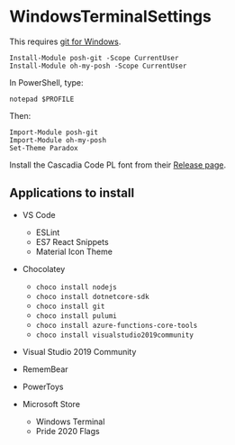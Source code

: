 # WindowsTerminalSettings

This requires [git for Windows](https://gitforwindows.org/).

```
Install-Module posh-git -Scope CurrentUser
Install-Module oh-my-posh -Scope CurrentUser
```

In PowerShell, type: 
```
notepad $PROFILE
```
Then:
```
Import-Module posh-git
Import-Module oh-my-posh
Set-Theme Paradox
```

Install the Cascadia Code PL font from their [Release page](https://github.com/microsoft/cascadia-code/releases).


## Applications to install
- VS Code
  - ESLint 
  - ES7 React Snippets
  - Material Icon Theme

- Chocolatey
  - ```choco install nodejs```
  - ```choco install dotnetcore-sdk```
  - ```choco install git```
  - ```choco install pulumi```
  - ```choco install azure-functions-core-tools```
  - ```choco install visualstudio2019community```  

- Visual Studio 2019 Community
- RememBear
- PowerToys

- Microsoft Store
  - Windows Terminal
  - Pride 2020 Flags


